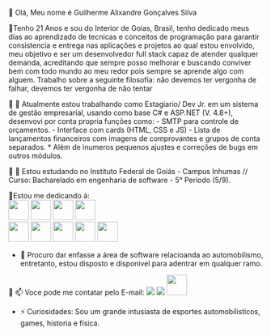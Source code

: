 🔹 Olá, Meu nome é Guilherme Alixandre Gonçalves Silva

🔹Tenho 21 Anos e sou do Interior de Goias, Brasil, tenho dedicado meus dias ao aprendizado de tecnicas e conceitos de programação para garantir consistencia e entrega nas aplicações e projetos ao qual estou envolvido, meu objetivo e ser um desenvolvedor full         stack capaz de atender qualquer demanda, acreditando que sempre posso melhorar e buscando conviver bem com todo mundo ao meu redor pois sempre se aprende algo com alguem. Trabalho sobre a seguinte filosofia: não devemos ter vergonha de falhar, devemos ter          vergonha de não tentar

🔹 🔭 Atualmente estou trabalhando como Estagiario/ Dev Jr. em um sistema de gestão empresarial, usando como base C# e ASP.NET (V. 4.8+), desenvovi por conta propria funções como:
    - SMTP para controle de orçamentos.
    - Interface com cards (HTML, CSS e JS)
    - Lista de lançamentos financeiros com imagens de comprovantes e grupos de conta separados.
    * Além de inumeros pequenos ajustes e correções de bugs em outros módulos.
  
🔹 🌱 Estou estudando no Instituto Federal de Goiás - Campus Inhumas // Curso: Bacharelado em engenharia de software - 5° Período (5/9).
  
🔹Estou me dedicando á:            
<img src="https://cdn.jsdelivr.net/gh/devicons/devicon/icons/c/c-plain.svg"  width="40" height="40"/> 
<img src="https://cdn.jsdelivr.net/gh/devicons/devicon@latest/icons/csharp/csharp-original.svg" width="40" height="40" /> 
<img src="https://cdn.jsdelivr.net/gh/devicons/devicon@latest/icons/dot-net/dot-net-original-wordmark.svg" width="40" height="40"/>
<img src="https://cdn.jsdelivr.net/gh/devicons/devicon@latest/icons/html5/html5-original.svg" width="40" height="40" />        
<img src="https://cdn.jsdelivr.net/gh/devicons/devicon@latest/icons/css3/css3-original.svg" width="40" height="40" />
<img src="https://cdn.jsdelivr.net/gh/devicons/devicon@latest/icons/javascript/javascript-original.svg" width="40" height="40" />
<img src="https://cdn.jsdelivr.net/gh/devicons/devicon/icons/vscode/vscode-original-wordmark.svg"  width="40" height="40"/>
<img src="https://cdn.jsdelivr.net/gh/devicons/devicon@latest/icons/datagrip/datagrip-original.svg" width="40" height="40" />
<img src="https://cdn.jsdelivr.net/gh/devicons/devicon@latest/icons/azuredevops/azuredevops-original.svg" width="40" height="40"/>
      
- 👯 Procuro dar enfasse a área de software relacioanda ao automobilismo, entretanto, estou disposto e disponivel para adentrar em qualquer ramo.
  
🔹 📫 Voce pode me contatar pelo E-mail: <a href = "mailto:Guilhermealixanre89@gmail.com"><img loading="lazy" src="https://img.shields.io/badge/Gmail-D14836?style=for-the-badge&logo=gmail&logoColor=white" target="_blank"></a> <a href="https://instagram.com/_guilherme_ags_" target="_blank"><img loading="lazy" src="https://img.shields.io/badge/-Instagram-%23E4405F?style=for-the-badge&logo=instagram&logoColor=white" target="_blank"></a> <a href = "https://www.linkedin.com/in/guilherme-alixandre-1485832b6?utm_source=share&utm_campaign=share_via&utm_content=profile&utm_medium=android_app"> <img loading="lazy" src="https://cdn.jsdelivr.net/gh/devicons/devicon@latest/icons/linkedin/linkedin-original.svg" width="40" height="40" target="_blank"> </a>

- ⚡ Curiosidades: Sou um grande intusiasta de esportes automobilisticos, games, historia e física.

